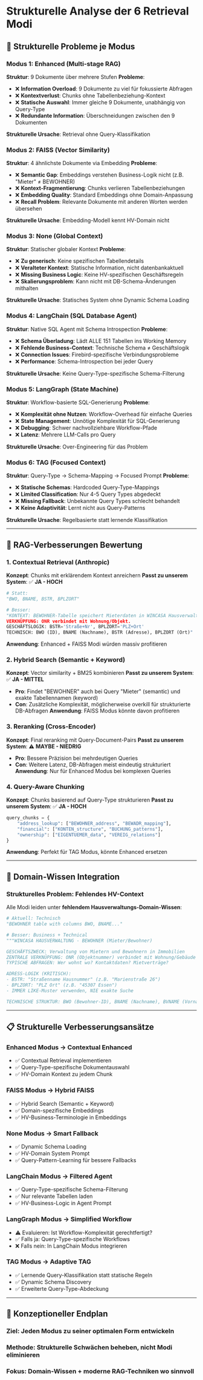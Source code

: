 # Strukturelle Analyse der 6 Retrieval Modi

## 🔬 Strukturelle Probleme je Modus

### **Modus 1: Enhanced** (Multi-stage RAG)
**Struktur**: 9 Dokumente über mehrere Stufen
**Probleme**:
- ❌ **Information Overload**: 9 Dokumente zu viel für fokussierte Abfragen
- ❌ **Kontextverlust**: Chunks ohne Tabellenbeziehung-Kontext
- ❌ **Statische Auswahl**: Immer gleiche 9 Dokumente, unabhängig von Query-Type
- ❌ **Redundante Information**: Überschneidungen zwischen den 9 Dokumenten

**Strukturelle Ursache**: Retrieval ohne Query-Klassifikation

### **Modus 2: FAISS** (Vector Similarity)
**Struktur**: 4 ähnlichste Dokumente via Embedding
**Probleme**:
- ❌ **Semantic Gap**: Embeddings verstehen Business-Logik nicht (z.B. "Mieter" ≠ BEWOHNER)
- ❌ **Kontext-Fragmentierung**: Chunks verlieren Tabellenbeziehungen
- ❌ **Embedding Quality**: Standard Embeddings ohne Domain-Anpassung
- ❌ **Recall Problem**: Relevante Dokumente mit anderen Worten werden übersehen

**Strukturelle Ursache**: Embedding-Modell kennt HV-Domain nicht

### **Modus 3: None** (Global Context)
**Struktur**: Statischer globaler Kontext
**Probleme**:
- ❌ **Zu generisch**: Keine spezifischen Tabellendetails
- ❌ **Veralteter Kontext**: Statische Information, nicht datenbankaktuell
- ❌ **Missing Business Logic**: Keine HV-spezifischen Geschäftsregeln
- ❌ **Skalierungsproblem**: Kann nicht mit DB-Schema-Änderungen mithalten

**Strukturelle Ursache**: Statisches System ohne Dynamic Schema Loading

### **Modus 4: LangChain** (SQL Database Agent)
**Struktur**: Native SQL Agent mit Schema Introspection
**Probleme**:
- ❌ **Schema Überladung**: Lädt ALLE 151 Tabellen ins Working Memory
- ❌ **Fehlende Business-Context**: Technische Schema ≠ Geschäftslogik
- ❌ **Connection Issues**: Firebird-spezifische Verbindungsprobleme
- ❌ **Performance**: Schema-Introspection bei jeder Query

**Strukturelle Ursache**: Keine Query-Type-spezifische Schema-Filterung

### **Modus 5: LangGraph** (State Machine)
**Struktur**: Workflow-basierte SQL-Generierung
**Probleme**:
- ❌ **Komplexität ohne Nutzen**: Workflow-Overhead für einfache Queries
- ❌ **State Management**: Unnötige Komplexität für SQL-Generierung
- ❌ **Debugging**: Schwer nachvollziehbare Workflow-Pfade
- ❌ **Latenz**: Mehrere LLM-Calls pro Query

**Strukturelle Ursache**: Over-Engineering für das Problem

### **Modus 6: TAG** (Focused Context)
**Struktur**: Query-Type → Schema-Mapping → Focused Prompt
**Probleme**:
- ❌ **Statische Schemas**: Hardcoded Query-Type-Mappings
- ❌ **Limited Classification**: Nur 4-5 Query Types abgedeckt
- ❌ **Missing Fallback**: Unbekannte Query Types schlecht behandelt
- ❌ **Keine Adaptivität**: Lernt nicht aus Query-Patterns

**Strukturelle Ursache**: Regelbasierte statt lernende Klassifikation

---

## 🎯 RAG-Verbesserungen Bewertung

### **1. Contextual Retrieval** (Anthropic)
**Konzept**: Chunks mit erklärendem Kontext anreichern
**Passt zu unserem System**: ✅ **JA - HOCH**
```python
# Statt:
"BWO, BNAME, BSTR, BPLZORT"

# Besser:
"KONTEXT: BEWOHNER-Tabelle speichert Mieterdaten in WINCASA Hausverwaltung.
VERKNÜPFUNG: ONR verbindet mit Wohnung/Objekt. 
GESCHÄFTSLOGIK: BSTR='Straße+Nr', BPLZORT='PLZ+Ort'
TECHNISCH: BWO (ID), BNAME (Nachname), BSTR (Adresse), BPLZORT (Ort)"
```
**Anwendung**: Enhanced + FAISS Modi würden massiv profitieren

### **2. Hybrid Search** (Semantic + Keyword)
**Konzept**: Vector similarity + BM25 kombinieren
**Passt zu unserem System**: ✅ **JA - MITTEL**
- **Pro**: Findet "BEWOHNER" auch bei Query "Mieter" (semantic) und exakte Tabellennamen (keyword)
- **Con**: Zusätzliche Komplexität, möglicherweise overkill für strukturierte DB-Abfragen
**Anwendung**: FAISS Modus könnte davon profitieren

### **3. Reranking** (Cross-Encoder)
**Konzept**: Final reranking mit Query-Document-Pairs
**Passt zu unserem System**: ⚠️ **MAYBE - NIEDRIG**
- **Pro**: Bessere Präzision bei mehrdeutigen Queries
- **Con**: Weitere Latenz, DB-Abfragen meist eindeutig strukturiert
**Anwendung**: Nur für Enhanced Modus bei komplexen Queries

### **4. Query-Aware Chunking**
**Konzept**: Chunks basierend auf Query-Type strukturieren
**Passt zu unserem System**: ✅ **JA - HOCH**
```python
query_chunks = {
    "address_lookup": ["BEWOHNER_address", "BEWADR_mapping"],
    "financial": ["KONTEN_structure", "BUCHUNG_patterns"],
    "ownership": ["EIGENTUEMER_data", "VEREIG_relations"]
}
```
**Anwendung**: Perfekt für TAG Modus, könnte Enhanced ersetzen

---

## 🏢 Domain-Wissen Integration

### **Strukturelles Problem**: Fehlendes HV-Context
Alle Modi leiden unter **fehlendem Hausverwaltungs-Domain-Wissen**:

```python
# Aktuell: Technisch
"BEWOHNER table with columns BWO, BNAME..."

# Besser: Business + Technical
"""WINCASA HAUSVERWALTUNG - BEWOHNER (Mieter/Bewohner)

GESCHÄFTSZWECK: Verwaltung von Mietern und Bewohnern in Immobilien
ZENTRALE VERKNÜPFUNG: ONR (Objektnummer) verbindet mit Wohnung/Gebäude
TYPISCHE ABFRAGEN: Wer wohnt wo? Kontaktdaten? Mietverträge?

ADRESS-LOGIK (KRITISCH):
- BSTR: "Straßenname Hausnummer" (z.B. "Marienstraße 26") 
- BPLZORT: "PLZ Ort" (z.B. "45307 Essen")
- IMMER LIKE-Muster verwenden, NIE exakte Suche

TECHNISCHE STRUKTUR: BWO (Bewohner-ID), BNAME (Nachname), BVNAME (Vorname)..."""
```

---

## 📋 Strukturelle Verbesserungsansätze

### **Enhanced Modus** → **Contextual Enhanced**
- ✅ Contextual Retrieval implementieren
- ✅ Query-Type-spezifische Dokumentauswahl
- ✅ HV-Domain Kontext zu jedem Chunk

### **FAISS Modus** → **Hybrid FAISS**
- ✅ Hybrid Search (Semantic + Keyword)
- ✅ Domain-spezifische Embeddings
- ✅ HV-Business-Terminologie in Embeddings

### **None Modus** → **Smart Fallback**
- ✅ Dynamic Schema Loading
- ✅ HV-Domain System Prompt
- ✅ Query-Pattern-Learning für bessere Fallbacks

### **LangChain Modus** → **Filtered Agent**
- ✅ Query-Type-spezifische Schema-Filterung
- ✅ Nur relevante Tabellen laden
- ✅ HV-Business-Logic in Agent Prompt

### **LangGraph Modus** → **Simplified Workflow**
- ⚠️ Evaluieren: Ist Workflow-Komplexität gerechtfertigt?
- ✅ Falls ja: Query-Type-spezifische Workflows
- ❌ Falls nein: In LangChain Modus integrieren

### **TAG Modus** → **Adaptive TAG**
- ✅ Lernende Query-Klassifikation statt statische Regeln
- ✅ Dynamic Schema Discovery
- ✅ Erweiterte Query-Type-Abdeckung

---

## 🎯 Konzeptioneller Endplan

### **Ziel**: Jeden Modus zu seiner optimalen Form entwickeln
### **Methode**: Strukturelle Schwächen beheben, nicht Modi eliminieren
### **Fokus**: Domain-Wissen + moderne RAG-Techniken wo sinnvoll
